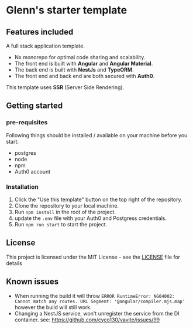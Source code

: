# Glenn's starter template

## Features included

A full stack application template. 
- Nx monorepo for optimal code sharing and scalability.
- The front end is built with **Angular** and **Angular Material**. 
- The back end is built with **NestJs** and **TypeORM**. 
- The front end and back end are both secured with **Auth0**.

This template uses **SSR** (Server Side Rendering).

## Getting started

### pre-requisites
Following things should be installed / available on your machine before you start:
- postgres
- node
- npm
- Auth0 account

### Installation
1. Click the "Use this template" button on the top right of the repository.
2. Clone the repository to your local machine.
3. Run `npm install` in the root of the project.
4. update the `.env` file with your Auth0 and Postgress credentials.
5. Run `npm run start` to start the project.

## License
This project is licensed under the MIT License - see the [LICENSE](LICENSE) file for details


## Known issues
- When running the build it will throw `ERROR RuntimeError: NG04002: Cannot match any routes. URL Segment: '@angular/compiler.mjs.map'` however the build will still work.
- Changing a NestJS service, won't unregister the service from the DI container. see: https://github.com/cyco130/vavite/issues/99
